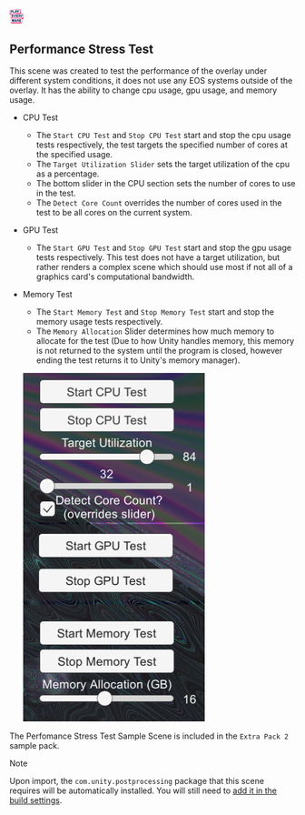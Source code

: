 <a href="/readme.md"><img src="/docs/images/PlayEveryWareLogo.gif" alt="README.md" width="5%"/></a>

## **Performance Stress Test**
This scene was created to test the performance of the overlay under different system conditions, it does not use any EOS systems outside of the overlay. It has the ability to change cpu usage, gpu usage, and memory usage.
- CPU Test
    - The ``Start CPU Test`` and ``Stop CPU Test`` start and stop the cpu usage tests respectively, the test targets the specified number of cores at the specified usage.
    - The ``Target Utilization Slider`` sets the target utilization of the cpu as a percentage.
    - The bottom slider in the CPU section sets the number of cores to use in the test.
    - The ``Detect Core Count`` overrides the number of cores used in the test to be all cores on the current system.
- GPU Test
    - The ``Start GPU Test`` and ``Stop GPU Test`` start and stop the gpu usage tests respectively. This test does not have a target utilization, but rather renders a complex scene which should use most if not all of a graphics card's computational bandwidth.
- Memory Test
    - The ``Start Memory Test`` and ``Stop Memory Test`` start and stop the memory usage tests respectively.
    - The ```Memory Allocation``` Slider determines how much memory to allocate for the test (Due to how Unity handles memory, this memory is not returned to the system until the program is closed, however ending the test returns it to Unity's memory manager).

    ![Stress Test](../images/stress_test.png)

The Perfomance Stress Test Sample Scene is included in the `Extra Pack 2` sample pack.  

> [!NOTE] 
> Upon import, the `com.unity.postprocessing` package that this scene requires will be automatically installed.  You will still need to <a href="/readme.md#importing-the-samples">add it in the build settings</a>.  
